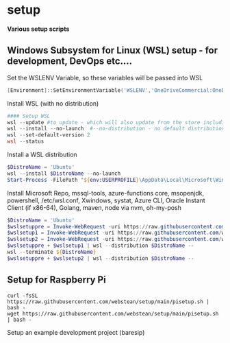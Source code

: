 # setup

**Various setup scripts**

## Windows Subsystem for Linux (WSL) setup - for development, DevOps etc....

Set the WSLENV Variable, so these variables will be passed into WSL
```powershell
[Environment]::SetEnvironmentVariable('WSLENV','OneDriveCommercial:OneDriveConsumer:USERDNSDOMAIN:USERDOMAIN:USERNAME','User')
```

Install WSL (with no distribution)
```powershell
#### Setup WSL
wsl --update #to update - which will also update from the store including the kernel and would update from in-windows to the store version
wsl --install --no-launch  #--no-distribution - no default distribution
wsl --set-default-version 2
wsl --status
```

Install a WSL distribution
```powershell
$DistroName = 'Ubuntu'
wsl --install $DistroName --no-launch 
Start-Process -FilePath "${env:USERPROFILE}\AppData\Local\Microsoft\WindowsApps\$DistroName.exe" --config --default-user ${env:USERNAME}
```

Install Microsoft Repo, mssql-tools, azure-functions core, msopenjdk, powershell, /etc/wsl.conf, Xwindows, systat, Azure CLI, Oracle Instant Client (if x86-64), Golang, maven, node via nvm, oh-my-posh

```powershell
$DistroName = 'Ubuntu'
$wslsetuppre = Invoke-WebRequest -uri https://raw.githubusercontent.com/webstean/setup/main/wsl/wslsetup-pre.sh | Select-Object -ExpandProperty content
$wslsetup1 = Invoke-WebRequest -uri https://raw.githubusercontent.com/webstean/setup/main/wsl/wslsetup1.sh | Select-Object -ExpandProperty content
$wslsetup2 = Invoke-WebRequest -uri https://raw.githubusercontent.com/webstean/setup/main/wsl/wslsetup2.sh | Select-Object -ExpandProperty content
$wslsetuppre + $wslsetup1 | wsl --distribution $DistroName --
wsl --terminate ${DistroName}
$wslsetuppre + $wslsetup2 | wsl --distribution $DistroName --
```

## Setup for Raspberry Pi

```shell
curl -fsSL https://raw.githubusercontent.com/webstean/setup/main/pisetup.sh | bash -
wget https://raw.githubusercontent.com/webstean/setup/main/pisetup.sh | bash -
```

Setup an example development project (baresip)



